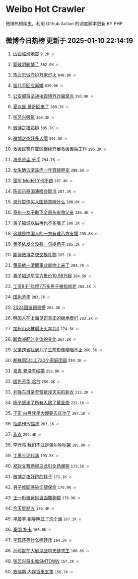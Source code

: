 # Weibo Hot Crawler 



微博热榜爬虫，利用 Github Action 的调度脚本更新 BY PHP 


## 微博今日热榜 更新于 2025-01-10 22:14:19 
1. [山西临汾地震](https://s.weibo.com/weibo?q=%E5%B1%B1%E8%A5%BF%E4%B8%B4%E6%B1%BE%E5%9C%B0%E9%9C%87&t=31&band_rank=1&Refer=top) `9.2M 🔥` 

1. [郭敬明删博了](https://s.weibo.com/weibo?q=%23%E9%83%AD%E6%95%AC%E6%98%8E%E5%88%A0%E5%8D%9A%E4%BA%86%23&t=31&band_rank=2&Refer=top) `862.9K 🔥` 

1. [热血忠诚守护万家灯火](https://s.weibo.com/weibo?q=%23%E7%83%AD%E8%A1%80%E5%BF%A0%E8%AF%9A%E5%AE%88%E6%8A%A4%E4%B8%87%E5%AE%B6%E7%81%AF%E7%81%AB%23&t=31&band_rank=3&Refer=top) `840.9K 🔥` 

1. [留几手回应离婚](https://s.weibo.com/weibo?q=%23%E7%95%99%E5%87%A0%E6%89%8B%E5%9B%9E%E5%BA%94%E7%A6%BB%E5%A9%9A%23&t=31&band_rank=4&Refer=top) `839.9K 🔥` 

1. [公安部将坚决摧毁境外诈骗窝点](https://s.weibo.com/weibo?q=%23%E5%85%AC%E5%AE%89%E9%83%A8%E5%B0%86%E5%9D%9A%E5%86%B3%E6%91%A7%E6%AF%81%E5%A2%83%E5%A4%96%E8%AF%88%E9%AA%97%E7%AA%9D%E7%82%B9%23&t=31&band_rank=5&Refer=top) `393.9K 🔥` 

1. [夏以昼 哥哥回来了](https://s.weibo.com/weibo?q=%E5%A4%8F%E4%BB%A5%E6%98%BC%20%E5%93%A5%E5%93%A5%E5%9B%9E%E6%9D%A5%E4%BA%86&t=31&band_rank=6&Refer=top) `309.7K 🔥` 

1. [张艺兴吸氧](https://s.weibo.com/weibo?q=%E5%BC%A0%E8%89%BA%E5%85%B4%E5%90%B8%E6%B0%A7&t=31&band_rank=7&Refer=top) `308.3K 🔥` 

1. [微博之夜彩排](https://s.weibo.com/weibo?q=%23%E5%BE%AE%E5%8D%9A%E4%B9%8B%E5%A4%9C%E5%BD%A9%E6%8E%92%23&t=31&band_rank=8&Refer=top) `305.7K 🔥` 

1. [微博之夜好多人啊](https://s.weibo.com/weibo?q=%E5%BE%AE%E5%8D%9A%E4%B9%8B%E5%A4%9C%E5%A5%BD%E5%A4%9A%E4%BA%BA%E5%95%8A&t=31&band_rank=9&Refer=top) `301.5K 🔥` 

1. [救援民警在震区继续开展救援善后工作](https://s.weibo.com/weibo?q=%23%E6%95%91%E6%8F%B4%E6%B0%91%E8%AD%A6%E5%9C%A8%E9%9C%87%E5%8C%BA%E7%BB%A7%E7%BB%AD%E5%BC%80%E5%B1%95%E6%95%91%E6%8F%B4%E5%96%84%E5%90%8E%E5%B7%A5%E4%BD%9C%23&t=31&band_rank=10&Refer=top) `295.2K 🔥` 

1. [海恩贤圭 分手](https://s.weibo.com/weibo?q=%E6%B5%B7%E6%81%A9%E8%B4%A4%E5%9C%AD%20%E5%88%86%E6%89%8B&t=31&band_rank=11&Refer=top) `294.7K 🔥` 

1. [女生确诊渐冻症一年容貌巨变](https://s.weibo.com/weibo?q=%23%E5%A5%B3%E7%94%9F%E7%A1%AE%E8%AF%8A%E6%B8%90%E5%86%BB%E7%97%87%E4%B8%80%E5%B9%B4%E5%AE%B9%E8%B2%8C%E5%B7%A8%E5%8F%98%23&t=31&band_rank=12&Refer=top) `288.6K 🔥` 

1. [雷军  Model Y也不错](https://s.weibo.com/weibo?q=%E9%9B%B7%E5%86%9B%20%20Model%20Y%E4%B9%9F%E4%B8%8D%E9%94%99&t=31&band_rank=13&Refer=top) `287.4K 🔥` 

1. [陈奕迅泰国演唱会取消](https://s.weibo.com/weibo?q=%23%E9%99%88%E5%A5%95%E8%BF%85%E6%B3%B0%E5%9B%BD%E6%BC%94%E5%94%B1%E4%BC%9A%E5%8F%96%E6%B6%88%23&t=31&band_rank=14&Refer=top) `287.3K 🔥` 

1. [央行暂停买入国债意味什么](https://s.weibo.com/weibo?q=%23%E5%A4%AE%E8%A1%8C%E6%9A%82%E5%81%9C%E4%B9%B0%E5%85%A5%E5%9B%BD%E5%80%BA%E6%84%8F%E5%91%B3%E4%BB%80%E4%B9%88%23&t=31&band_rank=15&Refer=top) `286.8K 🔥` 

1. [泰州一女子取下全部头皮救父亲](https://s.weibo.com/weibo?q=%23%E6%B3%B0%E5%B7%9E%E4%B8%80%E5%A5%B3%E5%AD%90%E5%8F%96%E4%B8%8B%E5%85%A8%E9%83%A8%E5%A4%B4%E7%9A%AE%E6%95%91%E7%88%B6%E4%BA%B2%23&t=31&band_rank=16&Refer=top) `286.4K 🔥` 

1. [黄子韬说以后再也不多嘴了](https://s.weibo.com/weibo?q=%23%E9%BB%84%E5%AD%90%E9%9F%AC%E8%AF%B4%E4%BB%A5%E5%90%8E%E5%86%8D%E4%B9%9F%E4%B8%8D%E5%A4%9A%E5%98%B4%E4%BA%86%23&t=31&band_rank=17&Refer=top) `286.2K 🔥` 

1. [这就是中国人的一方有难八方支援](https://s.weibo.com/weibo?q=%23%E8%BF%99%E5%B0%B1%E6%98%AF%E4%B8%AD%E5%9B%BD%E4%BA%BA%E7%9A%84%E4%B8%80%E6%96%B9%E6%9C%89%E9%9A%BE%E5%85%AB%E6%96%B9%E6%94%AF%E6%8F%B4%23&t=31&band_rank=18&Refer=top) `285.8K 🔥` 

1. [黄圣依发文没有一句提杨子](https://s.weibo.com/weibo?q=%23%E9%BB%84%E5%9C%A3%E4%BE%9D%E5%8F%91%E6%96%87%E6%B2%A1%E6%9C%89%E4%B8%80%E5%8F%A5%E6%8F%90%E6%9D%A8%E5%AD%90%23&t=31&band_rank=19&Refer=top) `285.3K 🔥` 

1. [期待微博之夜交换礼物](https://s.weibo.com/weibo?q=%23%E6%9C%9F%E5%BE%85%E5%BE%AE%E5%8D%9A%E4%B9%8B%E5%A4%9C%E4%BA%A4%E6%8D%A2%E7%A4%BC%E7%89%A9%23&t=31&band_rank=20&Refer=top) `285.1K 🔥` 

1. [黄圣依一清醒事业就吻上来了](https://s.weibo.com/weibo?q=%E9%BB%84%E5%9C%A3%E4%BE%9D%E4%B8%80%E6%B8%85%E9%86%92%E4%BA%8B%E4%B8%9A%E5%B0%B1%E5%90%BB%E4%B8%8A%E6%9D%A5%E4%BA%86&t=31&band_rank=21&Refer=top) `284.7K 🔥` 

1. [黄子韬送车官方售价10.98万起](https://s.weibo.com/weibo?q=%23%E9%BB%84%E5%AD%90%E9%9F%AC%E9%80%81%E8%BD%A6%E5%AE%98%E6%96%B9%E5%94%AE%E4%BB%B710.98%E4%B8%87%E8%B5%B7%23&t=31&band_rank=22&Refer=top) `284.5K 🔥` 

1. [工资8千1年攒7万多男子被指啃老](https://s.weibo.com/weibo?q=%23%E5%B7%A5%E8%B5%848%E5%8D%831%E5%B9%B4%E6%94%927%E4%B8%87%E5%A4%9A%E7%94%B7%E5%AD%90%E8%A2%AB%E6%8C%87%E5%95%83%E8%80%81%23&t=31&band_rank=23&Refer=top) `284.1K 🔥` 

1. [国色芳华](https://s.weibo.com/weibo?q=%E5%9B%BD%E8%89%B2%E8%8A%B3%E5%8D%8E&t=31&band_rank=24&Refer=top) `283.7K 🔥` 

1. [2024国游销量榜](https://s.weibo.com/weibo?q=%232024%E5%9B%BD%E6%B8%B8%E9%94%80%E9%87%8F%E6%A6%9C%23&t=31&band_rank=25&Refer=top) `283.3K 🔥` 

1. [韩国人在上海见识真正的继承者们](https://s.weibo.com/weibo?q=%E9%9F%A9%E5%9B%BD%E4%BA%BA%E5%9C%A8%E4%B8%8A%E6%B5%B7%E8%A7%81%E8%AF%86%E7%9C%9F%E6%AD%A3%E7%9A%84%E7%BB%A7%E6%89%BF%E8%80%85%E4%BB%AC&t=31&band_rank=26&Refer=top) `283.2K 🔥` 

1. [加州山火被曝灭火率为0](https://s.weibo.com/weibo?q=%23%E5%8A%A0%E5%B7%9E%E5%B1%B1%E7%81%AB%E8%A2%AB%E6%9B%9D%E7%81%AD%E7%81%AB%E7%8E%87%E4%B8%BA0%23&t=31&band_rank=27&Refer=top) `274.3K 🔥` 

1. [断食减肥时身体的变化](https://s.weibo.com/weibo?q=%E6%96%AD%E9%A3%9F%E5%87%8F%E8%82%A5%E6%97%B6%E8%BA%AB%E4%BD%93%E7%9A%84%E5%8F%98%E5%8C%96&t=31&band_rank=28&Refer=top) `267.2K 🔥` 

1. [父亲跨省找到儿子生前影像哽咽不止](https://s.weibo.com/weibo?q=%23%E7%88%B6%E4%BA%B2%E8%B7%A8%E7%9C%81%E6%89%BE%E5%88%B0%E5%84%BF%E5%AD%90%E7%94%9F%E5%89%8D%E5%BD%B1%E5%83%8F%E5%93%BD%E5%92%BD%E4%B8%8D%E6%AD%A2%23&t=31&band_rank=29&Refer=top) `260.5K 🔥` 

1. [胡祥雨5年让730个家庭团圆](https://s.weibo.com/weibo?q=%23%E8%83%A1%E7%A5%A5%E9%9B%A85%E5%B9%B4%E8%AE%A9730%E4%B8%AA%E5%AE%B6%E5%BA%AD%E5%9B%A2%E5%9C%86%23&t=31&band_rank=30&Refer=top) `259.1K 🔥` 

1. [鬼鬼 我没有结婚](https://s.weibo.com/weibo?q=%E9%AC%BC%E9%AC%BC%20%E6%88%91%E6%B2%A1%E6%9C%89%E7%BB%93%E5%A9%9A&t=31&band_rank=31&Refer=top) `258.9K 🔥` 

1. [国色芳华 哈气](https://s.weibo.com/weibo?q=%E5%9B%BD%E8%89%B2%E8%8A%B3%E5%8D%8E%20%E5%93%88%E6%B0%94&t=31&band_rank=32&Refer=top) `256.9K 🔥` 

1. [刘强东母亲夸赞章泽天买的新衣](https://s.weibo.com/weibo?q=%23%E5%88%98%E5%BC%BA%E4%B8%9C%E6%AF%8D%E4%BA%B2%E5%A4%B8%E8%B5%9E%E7%AB%A0%E6%B3%BD%E5%A4%A9%E4%B9%B0%E7%9A%84%E6%96%B0%E8%A1%A3%23&t=31&band_rank=33&Refer=top) `222.2K 🔥` 

1. [杨子感谢了所有人除了黄圣依](https://s.weibo.com/weibo?q=%23%E6%9D%A8%E5%AD%90%E6%84%9F%E8%B0%A2%E4%BA%86%E6%89%80%E6%9C%89%E4%BA%BA%E9%99%A4%E4%BA%86%E9%BB%84%E5%9C%A3%E4%BE%9D%23&t=31&band_rank=34&Refer=top) `222.1K 🔥` 

1. [于正 白月梵星大爆要去庆功了](https://s.weibo.com/weibo?q=%E4%BA%8E%E6%AD%A3%20%E7%99%BD%E6%9C%88%E6%A2%B5%E6%98%9F%E5%A4%A7%E7%88%86%E8%A6%81%E5%8E%BB%E5%BA%86%E5%8A%9F%E4%BA%86&t=31&band_rank=35&Refer=top) `207.1K 🔥` 

1. [拒绝HPV焦虑](https://s.weibo.com/weibo?q=%23%E6%8B%92%E7%BB%9DHPV%E7%84%A6%E8%99%91%23&t=31&band_rank=36&Refer=top) `203.1K 🔥` 

1. [非农](https://s.weibo.com/weibo?q=%E9%9D%9E%E5%86%9C&t=31&band_rank=37&Refer=top) `202.4K 🔥` 

1. [李行亮 我们不过是偶尔吵吵架](https://s.weibo.com/weibo?q=%E6%9D%8E%E8%A1%8C%E4%BA%AE%20%E6%88%91%E4%BB%AC%E4%B8%8D%E8%BF%87%E6%98%AF%E5%81%B6%E5%B0%94%E5%90%B5%E5%90%B5%E6%9E%B6&t=31&band_rank=38&Refer=top) `195.0K 🔥` 

1. [丁禹兮现代装](https://s.weibo.com/weibo?q=%E4%B8%81%E7%A6%B9%E5%85%AE%E7%8E%B0%E4%BB%A3%E8%A3%85&t=31&band_rank=39&Refer=top) `193.5K 🔥` 

1. [郑钦文赛场闹乌龙引全场爆笑](https://s.weibo.com/weibo?q=%23%E9%83%91%E9%92%A6%E6%96%87%E8%B5%9B%E5%9C%BA%E9%97%B9%E4%B9%8C%E9%BE%99%E5%BC%95%E5%85%A8%E5%9C%BA%E7%88%86%E7%AC%91%23&t=31&band_rank=40&Refer=top) `173.5K 🔥` 

1. [微博之夜好挤的样子](https://s.weibo.com/weibo?q=%23%E5%BE%AE%E5%8D%9A%E4%B9%8B%E5%A4%9C%E5%A5%BD%E6%8C%A4%E7%9A%84%E6%A0%B7%E5%AD%90%23&t=31&band_rank=41&Refer=top) `171.1K 🔥` 

1. [男子修脚感染切腿保命](https://s.weibo.com/weibo?q=%23%E7%94%B7%E5%AD%90%E4%BF%AE%E8%84%9A%E6%84%9F%E6%9F%93%E5%88%87%E8%85%BF%E4%BF%9D%E5%91%BD%23&t=31&band_rank=42&Refer=top) `170.9K 🔥` 

1. [王一珩被爸妈当面撒狗粮](https://s.weibo.com/weibo?q=%E7%8E%8B%E4%B8%80%E7%8F%A9%E8%A2%AB%E7%88%B8%E5%A6%88%E5%BD%93%E9%9D%A2%E6%92%92%E7%8B%97%E7%B2%AE&t=31&band_rank=43&Refer=top) `170.9K 🔥` 

1. [今天星期五](https://s.weibo.com/weibo?q=%23%E4%BB%8A%E5%A4%A9%E6%98%9F%E6%9C%9F%E4%BA%94%23&t=31&band_rank=44&Refer=top) `170.4K 🔥` 

1. [华晨宇 稍等睡过了洗个澡](https://s.weibo.com/weibo?q=%E5%8D%8E%E6%99%A8%E5%AE%87%20%E7%A8%8D%E7%AD%89%E7%9D%A1%E8%BF%87%E4%BA%86%E6%B4%97%E4%B8%AA%E6%BE%A1&t=31&band_rank=45&Refer=top) `167.2K 🔥` 

1. [秦彻 补卡](https://s.weibo.com/weibo?q=%E7%A7%A6%E5%BD%BB%20%E8%A1%A5%E5%8D%A1&t=31&band_rank=46&Refer=top) `166.8K 🔥` 

1. [李现还等什么呢转场](https://s.weibo.com/weibo?q=%E6%9D%8E%E7%8E%B0%E8%BF%98%E7%AD%89%E4%BB%80%E4%B9%88%E5%91%A2%E8%BD%AC%E5%9C%BA&t=31&band_rank=47&Refer=top) `164.5K 🔥` 

1. [孙珍妮在大剧混战中夹缝求生](https://s.weibo.com/weibo?q=%E5%AD%99%E7%8F%8D%E5%A6%AE%E5%9C%A8%E5%A4%A7%E5%89%A7%E6%B7%B7%E6%88%98%E4%B8%AD%E5%A4%B9%E7%BC%9D%E6%B1%82%E7%94%9F&t=31&band_rank=48&Refer=top) `160.6K 🔥` 

1. [张艺兴将出席SMTOWN](https://s.weibo.com/weibo?q=%23%E5%BC%A0%E8%89%BA%E5%85%B4%E5%B0%86%E5%87%BA%E5%B8%ADSMTOWN%23&t=31&band_rank=49&Refer=top) `157.2K 🔥` 

1. [敖瑞鹏 内娱百里玄策](https://s.weibo.com/weibo?q=%E6%95%96%E7%91%9E%E9%B9%8F%20%E5%86%85%E5%A8%B1%E7%99%BE%E9%87%8C%E7%8E%84%E7%AD%96&t=31&band_rank=50&Refer=top) `156.7K 🔥` 

